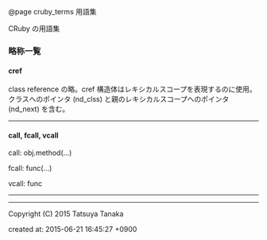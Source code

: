 @page cruby_terms 用語集

CRuby の用語集



### 略称一覧

#### cref

class reference の略。cref 構造体はレキシカルスコープを表現するのに使用。クラスへのポインタ (nd_clss) と親のレキシカルスコープへのポインタ (nd_next) を含む。
- - -

#### call, fcall, vcall


call:  obj.method(...)

fcall: func(...)

vcall: func
- - -




---

Copyright (C) 2015 Tatsuya Tanaka

created at: 2015-06-21 16:45:27 +0900

